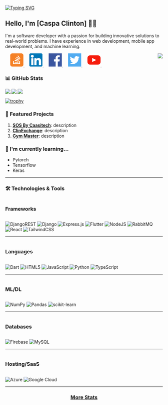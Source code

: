 [![Typing SVG](https://readme-typing-svg.demolab.com/?lines=Welcome+to+My+Github+👋🏾;Explore,+enjoy,+and+feel+free.;Happy+building!+🚀)](https://git.io/typing-svg)

## Hello, I'm [Caspa Clinton] 👨‍💻

I'm a software developer with a passion for building innovative solutions to real-world problems. I have experience in web development, mobile app development, and machine learning.

<a href="">
    <picture>
        <source media="(prefers-color-scheme: dark)" srcset="https://github-readme-stats.vercel.app/api/top-langs/?username=clintinog&hide_title=true&langs_count=10&hide=G-code&hide_border=true&theme=dark&bg_color=0e1116&title_color=ffffff&text_color=ffffff&layout=donut-vertical&exclude_repo=babel,convert">
        <img align="right" src="https://github-readme-stats.vercel.app/api/top-langs/?username=clintinog&hide_title=true&langs_count=10&hide=G-code&hide_border=true&layout=donut-vertical&exclude_repo=babel,convert">
    </picture>
</a>

&nbsp;&nbsp;&nbsp;
<a href="">
    <picture>
        <source media="(prefers-color-scheme: dark)" srcset="https://raw.githubusercontent.com/clintinog/clintinog/main/imgs/social/dark/stackoverflow.png">
        <img src="https://raw.githubusercontent.com/clintinog/clintinog/main/imgs/social/light/stackoverflow.png" width="42" height="42">
    </picture>
</a>
&nbsp;&nbsp;&nbsp;
<a href="https://www.linkedin.com/in/caspa-clinton-735a37209/" target_="blank">
    <picture>
        <source media="(prefers-color-scheme: dark)" srcset="https://raw.githubusercontent.com/clintinog/clintinog/main/imgs/social/dark/linkedin.png">
        <img src="https://raw.githubusercontent.com/clintinog/clintinog/main/imgs/social/light/linkedin.png" width="42" height="42">
    </picture>
</a>
&nbsp;&nbsp;&nbsp;
<a href="">
    <picture>
        <source media="(prefers-color-scheme: dark)" srcset="https://raw.githubusercontent.com/clintinog/clintinog/main/imgs/social/dark/facebook.png">
        <img src="https://raw.githubusercontent.com/clintinog/clintinog/main/imgs/social/light/facebook.png" width="42" height="42">
    </picture>
</a>
&nbsp;&nbsp;&nbsp;
<a href="https://x.com/CaspaClinton" target_="blank">
    <picture>
        <source media="(prefers-color-scheme: dark)" srcset="https://raw.githubusercontent.com/clintinog/clintinog/main/imgs/social/dark/twitter.png">
        <img src="https://raw.githubusercontent.com/clintinog/clintinog/main/imgs/social/light/twitter.png" width="42" height="42">
    </picture>
</a>
&nbsp;&nbsp;&nbsp;
<a href="">
    <picture>
        <source media="(prefers-color-scheme: dark)" srcset="https://raw.githubusercontent.com/clintinog/clintinog/main/imgs/social/dark/youtube.png">
        <img src="https://raw.githubusercontent.com/clintinog/clintinog/main/imgs/social/light/youtube.png" width="42" height="42">
    </picture>
</a>
&nbsp;&nbsp;&nbsp;
### 📊 GitHub Stats

<a href="https://github.com/clintinog/github-readme-stats">
    <img align="center" src="https://github-readme-stats.vercel.app/api?username=clintinog&show_icons=true&theme=radical" />
</a>
<a href="https://github.com/clintinog/github-readme-streak-stats">
    <img align="center" src="https://github-readme-streak-stats.herokuapp.com/?user=clintinog&theme=radical" />
</a>

<!-- <a href="https://github.com/clintinog/github-readme-stats">
    <picture>
        <source media="(prefers-color-scheme: dark)" srcset="https://github-readme-stats.vercel.app/api?username=clintinog&hide_title=true&include_all_commits=true&count_private=true&show_icons=true&hide_border=true&theme=dark&bg_color=0e1116&title_color=ffffff&text_color=ffffff&icon_color=1f6feb">
        <img align="left" src="https://github-readme-stats.vercel.app/api?username=clintinog&hide_title=true&include_all_commits=true&count_private=true&show_icons=true&hide_border=true">
    </picture>
</a> -->

<!-- <a href="https://github.com/clintinog/github-readme-streak-stats">
    <picture>
        <source media="(prefers-color-scheme: dark)" srcset="https://github-readme-streak-stats.herokuapp.com/?user=clintinog&hide_border=true&theme=dark&background=0e1116">
        <img align="left" src="https://github-readme-streak-stats.herokuapp.com/?user=clintinog&hide_border=true">
    </picture>
</a> -->

<a href="https://github.com/clintinog/github-readme-activity-graph">
    <picture>
        <source media="(prefers-color-scheme: dark)" srcset="https://github-readme-activity-graph.vercel.app/graph?username=clintinog&theme=github-dark&area=true&hide_border=true&custom_title=Past%20Months%20Activity&color=ffffff&bg_color=0e1116">
        <img align="center" src="https://github-readme-activity-graph.vercel.app/graph?username=clintinog&theme=github-light&area=true&hide_border=true&custom_title=Past%20Months%20Activity">
    </picture>
</a>

[![trophy](https://github-profile-trophy.vercel.app/?username=clintinog)](https://github.com/ryo-ma/github-profile-trophy)

### 🚀 Featured Projects

1. **[SOS By Caasitech](project-link)**: description
2. **[ClinExchange](project-link)**: description
3. **[Gym Master](project-link)**: description

<!-- ### 📊 GitHub Stats

<a href="https://github.com/clintinog/github-readme-stats">
    <img align="center" src="https://github-readme-stats.vercel.app/api?username=clintinog&show_icons=true&theme=radical" />
</a>
<a href="https://github.com/clintinog/github-readme-streak-stats">
    <img align="center" src="https://github-readme-streak-stats.herokuapp.com/?user=clintinog&theme=radical" />
</a> -->

### 🌱 I'm currently learning...

- Pytorch
- Tensorflow
- Keras

---
### 🛠️ Technologies & Tools

<h3 style="display: inline-block; margin-right: 20px;">Frameworks</h3>

![DjangoREST](https://img.shields.io/badge/DJANGO-REST-ff1709?style=for-the-badge&logo=django&logoColor=white&color=ff1709&labelColor=gray)
![Django](https://img.shields.io/badge/django-%23092E20.svg?style=for-the-badge&logo=django&logoColor=white)
![Express.js](https://img.shields.io/badge/express.js-%23404d59.svg?style=for-the-badge&logo=express&logoColor=%2361DAFB)
![Flutter](https://img.shields.io/badge/Flutter-%2302569B.svg?style=for-the-badge&logo=Flutter&logoColor=white)
![NodeJS](https://img.shields.io/badge/node.js-6DA55F?style=for-the-badge&logo=node.js&logoColor=white)
![RabbitMQ](https://img.shields.io/badge/Rabbitmq-FF6600?style=for-the-badge&logo=rabbitmq&logoColor=white)
![React](https://img.shields.io/badge/react-%2320232a.svg?style=for-the-badge&logo=react&logoColor=%2361DAFB)
![TailwindCSS](https://img.shields.io/badge/tailwindcss-%2338B2AC.svg?style=for-the-badge&logo=tailwind-css&logoColor=white)

---

<h3 style="display: inline-block; margin-right: 20px;">Languages</h3>

![Dart](https://img.shields.io/badge/dart-%230175C2.svg?style=for-the-badge&logo=dart&logoColor=white)
![HTML5](https://img.shields.io/badge/html5-%23E34F26.svg?style=for-the-badge&logo=html5&logoColor=white)
![JavaScript](https://img.shields.io/badge/javascript-%23323330.svg?style=for-the-badge&logo=javascript&logoColor=%23F7DF1E)
![Python](https://img.shields.io/badge/python-3670A0?style=for-the-badge&logo=python&logoColor=ffdd54)
![TypeScript](https://img.shields.io/badge/typescript-%23007ACC.svg?style=for-the-badge&logo=typescript&logoColor=white)

---

<h3 style="display: inline-block; margin-right: 20px;">ML/DL</h3>

![NumPy](https://img.shields.io/badge/numpy-%23013243.svg?style=for-the-badge&logo=numpy&logoColor=white)
![Pandas](https://img.shields.io/badge/pandas-%23150458.svg?style=for-the-badge&logo=pandas&logoColor=white)
![scikit-learn](https://img.shields.io/badge/scikit--learn-%23F7931E.svg?style=for-the-badge&logo=scikit-learn&logoColor=white)

---

<h3 style="display: inline-block; margin-right: 20px;">Databases</h3>

![Firebase](https://img.shields.io/badge/firebase-a08021?style=for-the-badge&logo=firebase&logoColor=ffcd34)
![MySQL](https://img.shields.io/badge/mysql-4479A1.svg?style=for-the-badge&logo=mysql&logoColor=white)

---

<h3 style="display: inline-block; margin-right: 20px;">Hosting/SaaS</h3>

![Azure](https://img.shields.io/badge/azure-%230072C6.svg?style=for-the-badge&logo=microsoftazure&logoColor=white)
![Google Cloud](https://img.shields.io/badge/GoogleCloud-%234285F4.svg?style=for-the-badge&logo=google-cloud&logoColor=white)

---

<h3 align="center">
    <a href="https://www.githubtrends.io/wrapped/clintinog">
        More Stats
    </a>
</h3>
